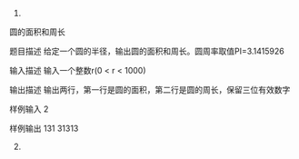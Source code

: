1. 

圆的面积和周长

题目描述
给定一个圆的半径，输出圆的面积和周长。圆周率取值PI=3.1415926

输入描述
输入一个整数r(0 < r < 1000)

输出描述
输出两行，第一行是圆的面积，第二行是圆的周长，保留三位有效数字

样例输入
2

样例输出
131
31313

2. 
